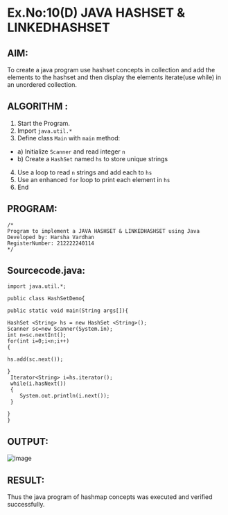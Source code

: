 # Ex.No:10(D) JAVA HASHSET & LINKEDHASHSET

## AIM:
 To create a java program use hashset concepts in collection and add the elements to the hashset and then display the elements iterate(use while) in an unordered collection.


## ALGORITHM :
1.	Start the Program.
2.	Import `java.util.*`
3.	Define class `Main` with `main` method:
-	a) Initialize `Scanner` and read integer `n`
-	b) Create a `HashSet` named `hs` to store unique strings
4.	Use a loop to read `n` strings and add each to `hs`
5.	Use an enhanced `for` loop to print each element in `hs`
6.	End



## PROGRAM:
 ```
/*
Program to implement a JAVA HASHSET & LINKEDHASHSET using Java
Developed by: Harsha Vardhan
RegisterNumber: 212222240114
*/
```

## Sourcecode.java:

```
import java.util.*;

public class HashSetDemo{

public static void main(String args[]){

HashSet <String> hs = new HashSet <String>();
Scanner sc=new Scanner(System.in);
int n=sc.nextInt();
for(int i=0;i<n;i++)
{
    
hs.add(sc.next());

}
 Iterator<String> i=hs.iterator();  
 while(i.hasNext())  
 {  
    System.out.println(i.next());  
 }  

}
}
```

## OUTPUT:


![image](https://github.com/user-attachments/assets/d8cd2c9a-7b12-4e38-bebf-0f5e86f14345)



## RESULT:
Thus the java program of hashmap concepts was executed and verified successfully.



